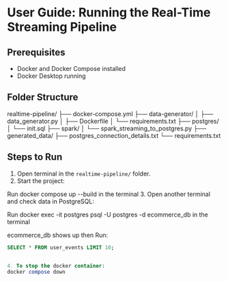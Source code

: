 # User Guide: Running the Real-Time Streaming Pipeline

## Prerequisites

- Docker and Docker Compose installed
- Docker Desktop running

## Folder Structure

realtime-pipeline/ ├── docker-compose.yml ├── data-generator/ │ ├── data_generator.py │ ├── Dockerfile │ └── requirements.txt ├── postgres/ │ └── init.sql ├── spark/ │ └── spark_streaming_to_postgres.py ├── generated_data/ ├── postgres_connection_details.txt └── requirements.txt


## Steps to Run

1. Open terminal in the `realtime-pipeline/` folder.
2. Start the project:

Run docker compose up --build in the terminal
3. Open another terminal and check data in PostgreSQL:


Run docker exec -it postgres psql -U postgres -d ecommerce_db in the terminal

ecommerce_db shows up then 
Run:
```sql
SELECT * FROM user_events LIMIT 10;


4. To stop the docker container:
docker compose down
